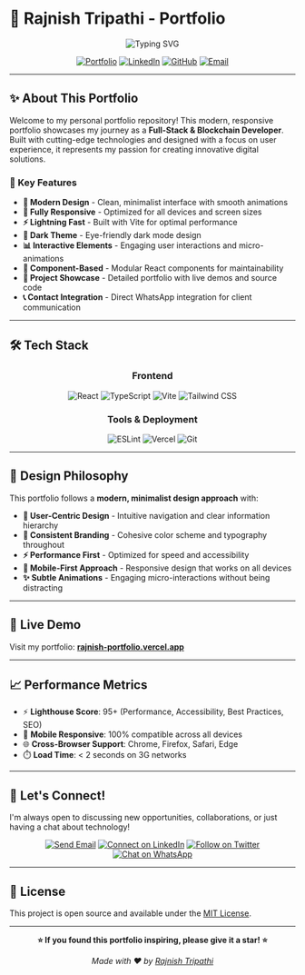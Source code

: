 # 🚀 Rajnish Tripathi - Portfolio

<div align="center">
  <img src="https://readme-typing-svg.herokuapp.com?font=Fira+Code&weight=500&size=28&pause=1000&color=FF5722&center=true&vCenter=true&width=435&lines=Full-Stack+Developer;Blockchain+Enthusiast;Problem+Solver;Open+Source+Contributor" alt="Typing SVG" />
</div>

<div align="center">
  
  [![Portfolio](https://img.shields.io/badge/Portfolio-FF5722?style=for-the-badge&logo=todoist&logoColor=white)](https://rajnish-portfolio.vercel.app)
  [![LinkedIn](https://img.shields.io/badge/LinkedIn-0077B5?style=for-the-badge&logo=linkedin&logoColor=white)](https://linkedin.com/in/rajnish-tripathi)
  [![GitHub](https://img.shields.io/badge/GitHub-100000?style=for-the-badge&logo=github&logoColor=white)](https://github.com/RajnishXCode)
  [![Email](https://img.shields.io/badge/Email-D14836?style=for-the-badge&logo=gmail&logoColor=white)](mailto:rajnish@example.com)

</div>

---

## ✨ About This Portfolio

Welcome to my personal portfolio repository! This modern, responsive portfolio showcases my journey as a **Full-Stack & Blockchain Developer**. Built with cutting-edge technologies and designed with a focus on user experience, it represents my passion for creating innovative digital solutions.

### 🎯 Key Features

- **🎨 Modern Design** - Clean, minimalist interface with smooth animations
- **📱 Fully Responsive** - Optimized for all devices and screen sizes
- **⚡ Lightning Fast** - Built with Vite for optimal performance
- **🌙 Dark Theme** - Eye-friendly dark mode design
- **📊 Interactive Elements** - Engaging user interactions and micro-animations
- **🔧 Component-Based** - Modular React components for maintainability
- **💼 Project Showcase** - Detailed portfolio with live demos and source code
- **📞 Contact Integration** - Direct WhatsApp integration for client communication

---

## 🛠️ Tech Stack

<div align="center">

### Frontend
![React](https://img.shields.io/badge/React-20232A?style=for-the-badge&logo=react&logoColor=61DAFB)
![TypeScript](https://img.shields.io/badge/TypeScript-007ACC?style=for-the-badge&logo=typescript&logoColor=white)
![Vite](https://img.shields.io/badge/Vite-646CFF?style=for-the-badge&logo=vite&logoColor=white)
![Tailwind CSS](https://img.shields.io/badge/Tailwind_CSS-38B2AC?style=for-the-badge&logo=tailwind-css&logoColor=white)

### Tools & Deployment
![ESLint](https://img.shields.io/badge/ESLint-4B3263?style=for-the-badge&logo=eslint&logoColor=white)
![Vercel](https://img.shields.io/badge/Vercel-000000?style=for-the-badge&logo=vercel&logoColor=white)
![Git](https://img.shields.io/badge/Git-F05032?style=for-the-badge&logo=git&logoColor=white)

</div>

---

## 🎨 Design Philosophy

This portfolio follows a **modern, minimalist design approach** with:

- **🎯 User-Centric Design** - Intuitive navigation and clear information hierarchy
- **🎨 Consistent Branding** - Cohesive color scheme and typography throughout
- **⚡ Performance First** - Optimized for speed and accessibility
- **📱 Mobile-First Approach** - Responsive design that works on all devices
- **✨ Subtle Animations** - Engaging micro-interactions without being distracting

---

## 🚀 Live Demo

Visit my portfolio: **[rajnish-portfolio.vercel.app](https://rajnish-portfolio.vercel.app)**

---

## 📈 Performance Metrics

- ⚡ **Lighthouse Score**: 95+ (Performance, Accessibility, Best Practices, SEO)
- 📱 **Mobile Responsive**: 100% compatible across all devices
- 🌐 **Cross-Browser Support**: Chrome, Firefox, Safari, Edge
- ⏱️ **Load Time**: < 2 seconds on 3G networks

---

## 🤝 Let's Connect!

I'm always open to discussing new opportunities, collaborations, or just having a chat about technology!

<div align="center">

[![Send Email](https://img.shields.io/badge/Send_Email-D14836?style=for-the-badge&logo=gmail&logoColor=white)](mailto:rajnish@example.com)
[![Connect on LinkedIn](https://img.shields.io/badge/Connect_on_LinkedIn-0077B5?style=for-the-badge&logo=linkedin&logoColor=white)](https://linkedin.com/in/rajnish-tripathi)
[![Follow on Twitter](https://img.shields.io/badge/Follow_on_Twitter-1DA1F2?style=for-the-badge&logo=twitter&logoColor=white)](https://twitter.com/RajnishXCode)
[![Chat on WhatsApp](https://img.shields.io/badge/Chat_on_WhatsApp-25D366?style=for-the-badge&logo=whatsapp&logoColor=white)](https://wa.me/919999999999?text=Hi%20Rajnish,%20I%20would%20like%20to%20discuss%20a%20project)

</div>

---

## 📄 License

This project is open source and available under the [MIT License](LICENSE).

---

<div align="center">
  
  **⭐ If you found this portfolio inspiring, please give it a star! ⭐**
  
  *Made with ❤️ by [Rajnish Tripathi](https://github.com/RajnishXCode)*

</div>